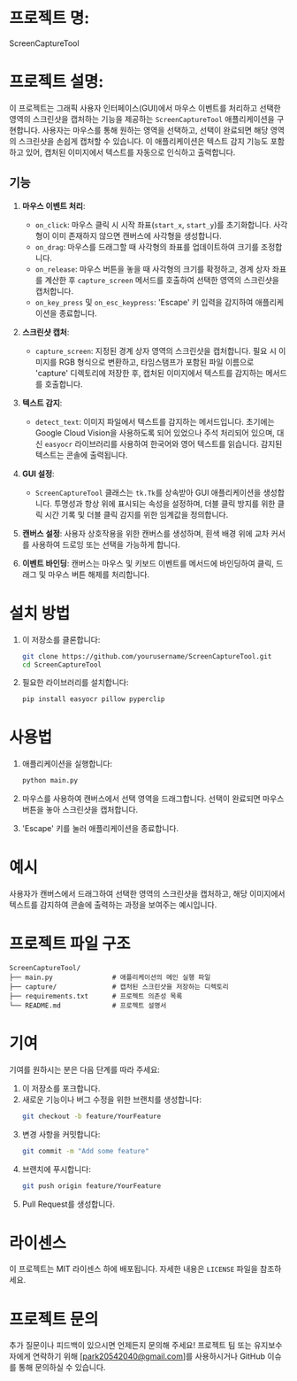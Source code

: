 # 프로젝트 명:
ScreenCaptureTool

# 프로젝트 설명:
이 프로젝트는 그래픽 사용자 인터페이스(GUI)에서 마우스 이벤트를 처리하고 선택한 영역의 스크린샷을 캡처하는 기능을 제공하는 `ScreenCaptureTool` 애플리케이션을 구현합니다. 사용자는 마우스를 통해 원하는 영역을 선택하고, 선택이 완료되면 해당 영역의 스크린샷을 손쉽게 캡처할 수 있습니다. 이 애플리케이션은 텍스트 감지 기능도 포함하고 있어, 캡처된 이미지에서 텍스트를 자동으로 인식하고 출력합니다.

## 기능
1. **마우스 이벤트 처리**:
   - `on_click`: 마우스 클릭 시 시작 좌표(`start_x`, `start_y`)를 초기화합니다. 사각형이 이미 존재하지 않으면 캔버스에 사각형을 생성합니다.
   - `on_drag`: 마우스를 드래그할 때 사각형의 좌표를 업데이트하여 크기를 조정합니다.
   - `on_release`: 마우스 버튼을 놓을 때 사각형의 크기를 확정하고, 경계 상자 좌표를 계산한 후 `capture_screen` 메서드를 호출하여 선택한 영역의 스크린샷을 캡처합니다.
   - `on_key_press` 및 `on_esc_keypress`: 'Escape' 키 입력을 감지하여 애플리케이션을 종료합니다.

2. **스크린샷 캡처**:
   - `capture_screen`: 지정된 경계 상자 영역의 스크린샷을 캡처합니다. 필요 시 이미지를 RGB 형식으로 변환하고, 타임스탬프가 포함된 파일 이름으로 'capture' 디렉토리에 저장한 후, 캡처된 이미지에서 텍스트를 감지하는 메서드를 호출합니다.

3. **텍스트 감지**:
   - `detect_text`: 이미지 파일에서 텍스트를 감지하는 메서드입니다. 초기에는 Google Cloud Vision을 사용하도록 되어 있었으나 주석 처리되어 있으며, 대신 `easyocr` 라이브러리를 사용하여 한국어와 영어 텍스트를 읽습니다. 감지된 텍스트는 콘솔에 출력됩니다.

4. **GUI 설정**:
   - `ScreenCaptureTool` 클래스는 `tk.Tk`를 상속받아 GUI 애플리케이션을 생성합니다. 투명성과 항상 위에 표시되는 속성을 설정하며, 더블 클릭 방지를 위한 클릭 시간 기록 및 더블 클릭 감지를 위한 임계값을 정의합니다.

5. **캔버스 설정**: 사용자 상호작용을 위한 캔버스를 생성하며, 흰색 배경 위에 교차 커서를 사용하여 드로잉 또는 선택을 가능하게 합니다.

6. **이벤트 바인딩**: 캔버스는 마우스 및 키보드 이벤트를 메서드에 바인딩하여 클릭, 드래그 및 마우스 버튼 해제를 처리합니다.

# 설치 방법
1. 이 저장소를 클론합니다:
   ```bash
   git clone https://github.com/yourusername/ScreenCaptureTool.git
   cd ScreenCaptureTool
   ```

2. 필요한 라이브러리를 설치합니다:
   ```bash
   pip install easyocr pillow pyperclip
   ```

# 사용법
1. 애플리케이션을 실행합니다:
   ```bash
   python main.py
   ```

2. 마우스를 사용하여 캔버스에서 선택 영역을 드래그합니다. 선택이 완료되면 마우스 버튼을 놓아 스크린샷을 캡처합니다.

3. 'Escape' 키를 눌러 애플리케이션을 종료합니다.

# 예시
사용자가 캔버스에서 드래그하여 선택한 영역의 스크린샷을 캡처하고, 해당 이미지에서 텍스트를 감지하여 콘솔에 출력하는 과정을 보여주는 예시입니다.

# 프로젝트 파일 구조
```
ScreenCaptureTool/
├── main.py               # 애플리케이션의 메인 실행 파일
├── capture/              # 캡처된 스크린샷을 저장하는 디렉토리
├── requirements.txt      # 프로젝트 의존성 목록
└── README.md             # 프로젝트 설명서
```

# 기여
기여를 원하시는 분은 다음 단계를 따라 주세요:
1. 이 저장소를 포크합니다.
2. 새로운 기능이나 버그 수정을 위한 브랜치를 생성합니다:
   ```bash
   git checkout -b feature/YourFeature
   ```
3. 변경 사항을 커밋합니다:
   ```bash
   git commit -m "Add some feature"
   ```
4. 브랜치에 푸시합니다:
   ```bash
   git push origin feature/YourFeature
   ```
5. Pull Request를 생성합니다.

# 라이센스
이 프로젝트는 MIT 라이센스 하에 배포됩니다. 자세한 내용은 `LICENSE` 파일을 참조하세요.

# 프로젝트 문의
추가 질문이나 피드백이 있으시면 언제든지 문의해 주세요! 프로젝트 팀 또는 유지보수자에게 연락하기 위해 [park20542040@gmail.com]를 사용하시거나 GitHub 이슈를 통해 문의하실 수 있습니다.
